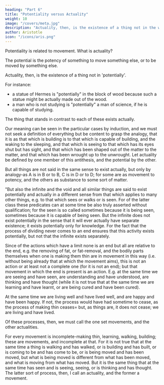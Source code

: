 ```yaml
---
heading: "Part 6"
title: "Potentiality versus Actuality"
weight: 10
image: "/covers/meta.jpg"
description: "Actuality, then, is the existence of a thing not in the way which we express by 'potentially'"
author: Aristotle
icon: "/icons/aris.png"
---
```




Potentiality is related to movement. What is actuality?

The potential is the potency of something <!--  to that whose nature it is --> to move something else, or to be moved by something else.<!-- , either without qualification or in some particular way, but also use the word in another sense, which is the reason of the inquiry in the course of which we have discussed these previous senses also.  -->

Actuality, then, is the existence of a thing not in 'potentially'. 

For instance:
- a statue of Hermes is "potentially" in the block of wood because such a statue might be actually made out of the wood. 
- a man who is not studying is "potentially" a man of science, if he is capable of studying. 

The thing that stands in contrast to each of these exists actually. 

Our meaning can be seen in the particular cases by induction, and we must not seek a definition of everything but be content to grasp the analogy, that it is as that which is building is to that which is capable of building, and the waking to the sleeping, and that which is seeing to that which has its eyes shut but has sight, and that which has been shaped out of the matter to the matter, and that which has been wrought up to the unwrought. Let actuality be defined by one member of this antithesis, and the potential by the other.

But all things are not said in the same sense to exist actually, but only by analogy-as A is in B or to B, C is in D or to D; for some are as movement to potency, and the others as substance to some sort of matter.

"But also the infinite and the void and all similar things are said to exist potentially and actually in a different sense from that which applies to many other things, e.g. to that which sees or walks or is seen. For of the latter class these predicates can at some time be also truly asserted without qualification; for the seen is so called sometimes because it is being seen, sometimes because it is capable of being seen. But the infinite does not exist potentially in the sense that it will ever actually have separate existence; it exists potentially only for knowledge. For the fact that the process of dividing never comes to an end ensures that this activity exists potentially, but not that the infinite exists separately.

Since of the actions which have a limit none is an end but all are relative to the end, e.g. the removing of fat, or fat-removal, and the bodily parts themselves when one is making them thin are in movement in this way (i.e. without being already that at which the movement aims), this is not an action or at least not a complete one (for it is not an end); but that movement in which the end is present is an action. E.g. at the same time we are seeing and have seen, are understanding and have understood, are thinking and have thought (while it is not true that at the same time we are learning and have learnt, or are being cured and have been cured). 

At the same time we are living well and have lived well, and are happy and have been happy. If not, the process would have had sometime to cease, as the process of making thin ceases= but, as things are, it does not cease; we are living and have lived. 

Of these processes, then, we must call the one set movements, and the other actualities. 

For every movement is incomplete-making thin, learning, walking, building; these are movements, and incomplete at that. For it is not true that at the same time a thing is walking and has walked, or is building and has built, or is coming to be and has come to be, or is being moved and has been moved, but what is being moved is different from what has been moved, and what is moving from what has moved. But it is the same thing that at the same time has seen and is seeing, seeing, or is thinking and has thought. The latter sort of process, then, I call an actuality, and the former a movement.


